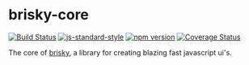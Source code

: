 # brisky-core
<!-- VDOC.badges travis; standard; npm; coveralls -->
<!-- DON'T EDIT THIS SECTION (including comments), INSTEAD RE-RUN `vdoc` TO UPDATE -->
[![Build Status](https://travis-ci.org/vigour-io/brisky-core.svg?branch=master)](https://travis-ci.org/vigour-io/brisky-core)
[![js-standard-style](https://img.shields.io/badge/code%20style-standard-brightgreen.svg)](http://standardjs.com/)
[![npm version](https://badge.fury.io/js/brisky-core.svg)](https://badge.fury.io/js/brisky-core)
[![Coverage Status](https://coveralls.io/repos/github/vigour-io/brisky-core/badge.svg?branch=master)](https://coveralls.io/github/vigour-io/brisky-core?branch=master)

<!-- VDOC END -->
The core of [brisky](https://github.com/vigour-io/brisky), a library for creating blazing fast javascript ui's.
